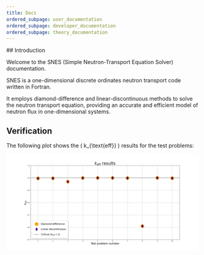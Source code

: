 ```yaml
---
title: Docs
ordered_subpage: user_documentation
ordered_subpage: developer_documentation
ordered_subpage: theory_documentation
---
```


## Introduction

Welcome to the SNES (Simple Neutron-Transport Equation Solver) documentation.

SNES is a one-dimensional discrete ordinates neutron transport code written in Fortran.

It employs diamond-difference and linear-discontinuous methods to solve the neutron transport equation,
providing an accurate and efficient model of neutron flux in one-dimensional systems.

## Verification

The following plot shows the \( k_{\text{eff}} \) results for the test problems:

<img src="images/keff_results.png" alt="K_EFF Results" width="800"/>

